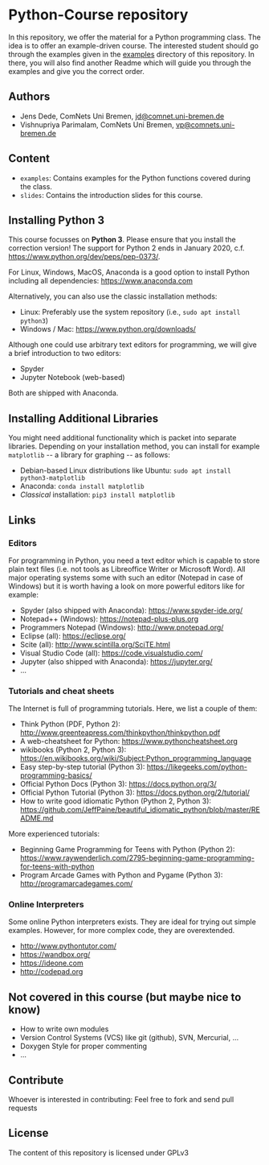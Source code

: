Python-Course repository
========================

In this repository, we offer the material for a Python programming class. The
idea is to offer an example-driven course. The interested student should go
through the examples given in the [examples](examples) directory of this
repository. In there, you will also find another Readme which will guide
you through the examples and give you the correct order.

Authors
-------

* Jens Dede, ComNets Uni Bremen, <jd@comnet.uni-bremen.de>
* Vishnupriya Parimalam, ComNets Uni Bremen, <vp@comnets.uni-bremen.de>

Content
-------

* `examples`: Contains examples for the Python functions covered during the
  class.
* `slides`: Contains the introduction slides for this course.


Installing Python 3
-------------------

This course focusses on **Python 3**. Please ensure that you install the
correction version! The support for Python 2 ends in January 2020, c.f.
https://www.python.org/dev/peps/pep-0373/.

For Linux, Windows, MacOS, Anaconda is a good option to install Python including all dependencies: https://www.anaconda.com

Alternatively, you can also use the classic installation methods:

* Linux: Preferably use the system repository (i.e., `sudo apt install python3`)
* Windows / Mac: https://www.python.org/downloads/

Although one could use arbitrary text editors for programming, we will give a brief introduction to two editors:

* Spyder
* Jupyter Notebook (web-based)

Both are shipped with Anaconda.

Installing Additional Libraries
-------------------------------

You might need additional functionality which is packet into separate
libraries. Depending on your installation method, you can install for example
`matplotlib` -- a library for graphing -- as follows:

* Debian-based Linux distributions like Ubuntu: `sudo apt install python3-matplotlib`
* Anaconda: `conda install matplotlib`
* *Classical* installation: `pip3 install matplotlib`

Links
-----

### Editors

For programming in Python, you need a text editor which is capable to store
plain text files (i.e. not tools as Libreoffice Writer or Microsoft Word). All
major operating systems some with such an editor (Notepad in case of Windows)
but it is worth having a look on more powerful editors like for example:

* Spyder (also shipped with Anaconda): https://www.spyder-ide.org/
* Notepad++ (Windows): https://notepad-plus-plus.org
* Programmers Notepad (Windows): http://www.pnotepad.org/
* Eclipse (all): https://eclipse.org/
* Scite (all): http://www.scintilla.org/SciTE.html
* Visual Studio Code (all): https://code.visualstudio.com/
* Jupyter (also shipped with Anaconda): https://jupyter.org/
* ...


### Tutorials and cheat sheets

The Internet is full of programming tutorials. Here, we list a couple of them:

* Think Python (PDF, Python 2): http://www.greenteapress.com/thinkpython/thinkpython.pdf
* A web-cheatsheet for Python: https://www.pythoncheatsheet.org
* wikibooks (Python 2, Python 3): https://en.wikibooks.org/wiki/Subject:Python_programming_language
* Easy step-by-step tutorial (Python 3): https://likegeeks.com/python-programming-basics/
* Official Python Docs (Python 3): https://docs.python.org/3/
* Official Python Tutorial (Python 3): https://docs.python.org/2/tutorial/
* How to write good idiomatic Python (Python 2, Python 3): https://github.com/JeffPaine/beautiful_idiomatic_python/blob/master/README.md

More experienced tutorials:

* Beginning Game Programming for Teens with Python (Python 2): https://www.raywenderlich.com/2795-beginning-game-programming-for-teens-with-python
* Program Arcade Games with Python and Pygame (Python 3): http://programarcadegames.com/

### Online Interpreters

Some online Python interpreters exists. They are ideal for trying out simple
examples. However, for more complex code, they are overextended.

* http://www.pythontutor.com/
* https://wandbox.org/
* https://ideone.com
* http://codepad.org


Not covered in this course (but maybe nice to know)
---------------------------------------------------

* How to write own modules
* Version Control Systems (VCS) like git (github), SVN, Mercurial, ...
* Doxygen Style for proper commenting
* ...

Contribute
----------

Whoever is interested in contributing: Feel free to fork and send pull requests

License
-------

The content of this repository is licensed under GPLv3
